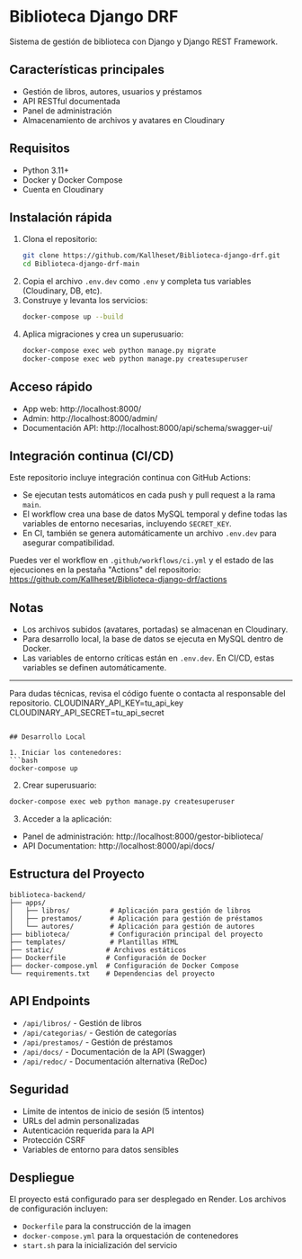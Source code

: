 # Biblioteca Django DRF

Sistema de gestión de biblioteca con Django y Django REST Framework.

## Características principales
- Gestión de libros, autores, usuarios y préstamos
- API RESTful documentada
- Panel de administración
- Almacenamiento de archivos y avatares en Cloudinary

## Requisitos
- Python 3.11+
- Docker y Docker Compose
- Cuenta en Cloudinary

## Instalación rápida
1. Clona el repositorio:
   ```bash
   git clone https://github.com/Kallheset/Biblioteca-django-drf.git
   cd Biblioteca-django-drf-main
   ```
2. Copia el archivo `.env.dev` como `.env` y completa tus variables (Cloudinary, DB, etc).
3. Construye y levanta los servicios:
   ```bash
   docker-compose up --build
   ```
4. Aplica migraciones y crea un superusuario:
   ```bash
   docker-compose exec web python manage.py migrate
   docker-compose exec web python manage.py createsuperuser
   ```

## Acceso rápido
- App web: http://localhost:8000/
- Admin: http://localhost:8000/admin/
- Documentación API: http://localhost:8000/api/schema/swagger-ui/

## Integración continua (CI/CD)

Este repositorio incluye integración continua con GitHub Actions:
- Se ejecutan tests automáticos en cada push y pull request a la rama `main`.
- El workflow crea una base de datos MySQL temporal y define todas las variables de entorno necesarias, incluyendo `SECRET_KEY`.
- En CI, también se genera automáticamente un archivo `.env.dev` para asegurar compatibilidad.

Puedes ver el workflow en `.github/workflows/ci.yml` y el estado de las ejecuciones en la pestaña "Actions" del repositorio: https://github.com/Kallheset/Biblioteca-django-drf/actions

## Notas
- Los archivos subidos (avatares, portadas) se almacenan en Cloudinary.
- Para desarrollo local, la base de datos se ejecuta en MySQL dentro de Docker.
- Las variables de entorno críticas están en `.env.dev`. En CI/CD, estas variables se definen automáticamente.

---

Para dudas técnicas, revisa el código fuente o contacta al responsable del repositorio.
CLOUDINARY_API_KEY=tu_api_key
CLOUDINARY_API_SECRET=tu_api_secret
```

## Desarrollo Local

1. Iniciar los contenedores:
```bash
docker-compose up
```

2. Crear superusuario:
```bash
docker-compose exec web python manage.py createsuperuser
```

3. Acceder a la aplicación:
- Panel de administración: http://localhost:8000/gestor-biblioteca/
- API Documentation: http://localhost:8000/api/docs/

## Estructura del Proyecto

```
biblioteca-backend/
├── apps/
│   ├── libros/          # Aplicación para gestión de libros
│   ├── prestamos/       # Aplicación para gestión de préstamos
│   └── autores/         # Aplicación para gestión de autores
├── biblioteca/          # Configuración principal del proyecto
├── templates/           # Plantillas HTML
├── static/             # Archivos estáticos
├── Dockerfile          # Configuración de Docker
├── docker-compose.yml  # Configuración de Docker Compose
└── requirements.txt    # Dependencias del proyecto
```

## API Endpoints

- `/api/libros/` - Gestión de libros
- `/api/categorias/` - Gestión de categorías
- `/api/prestamos/` - Gestión de préstamos
- `/api/docs/` - Documentación de la API (Swagger)
- `/api/redoc/` - Documentación alternativa (ReDoc)

## Seguridad

- Límite de intentos de inicio de sesión (5 intentos)
- URLs del admin personalizadas
- Autenticación requerida para la API
- Protección CSRF
- Variables de entorno para datos sensibles

## Despliegue

El proyecto está configurado para ser desplegado en Render. Los archivos de configuración incluyen:

- `Dockerfile` para la construcción de la imagen
- `docker-compose.yml` para la orquestación de contenedores
- `start.sh` para la inicialización del servicio









